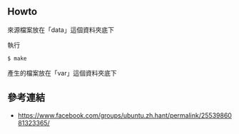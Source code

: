 

## Howto

來源檔案放在「data」這個資料夾底下

執行

``` sh
$ make
```

產生的檔案放在「var」這個資料夾底下


## 參考連結

* https://www.facebook.com/groups/ubuntu.zh.hant/permalink/2553986081323365/
